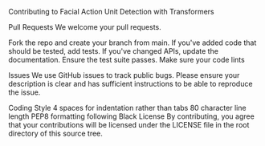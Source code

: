Contributing to Facial Action Unit Detection with Transformers
 
Pull Requests
We welcome your pull requests.
 
Fork the repo and create your branch from main.
If you've added code that should be tested, add tests.
If you've changed APIs, update the documentation.
Ensure the test suite passes.
Make sure your code lints
 
Issues
We use GitHub issues to track public bugs. Please ensure your description is clear and has sufficient instructions to be able to reproduce the issue.
 
Coding Style
4 spaces for indentation rather than tabs
80 character line length
PEP8 formatting following Black
License
By contributing, you agree that your contributions will be licensed under the LICENSE file in the root directory of this source tree.